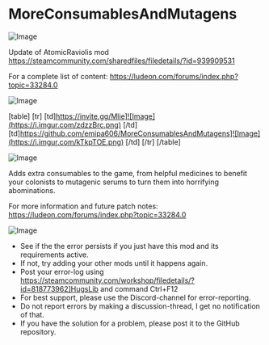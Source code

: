 # MoreConsumablesAndMutagens

![Image](https://i.imgur.com/WAEzk68.png)

Update of AtomicRaviolis mod
https://steamcommunity.com/sharedfiles/filedetails/?id=939909531

For a complete list of content:
https://ludeon.com/forums/index.php?topic=33284.0

![Image](https://i.imgur.com/7Gzt3Rg.png)


[table]
	[tr]
		[td]https://invite.gg/Mlie]![Image](https://i.imgur.com/zdzzBrc.png)
[/td]
		[td]https://github.com/emipa606/MoreConsumablesAndMutagens]![Image](https://i.imgur.com/kTkpTOE.png)
[/td]
	[/tr]
[/table]
	
![Image](https://i.imgur.com/NOW7jU1.png)


Adds extra consumables to the game, from helpful medicines to benefit your colonists to mutagenic serums to turn them into horrifying abominations.

For more information and future patch notes: https://ludeon.com/forums/index.php?topic=33284.0


![Image](https://i.imgur.com/Rs6T6cr.png)



-  See if the the error persists if you just have this mod and its requirements active.
-  If not, try adding your other mods until it happens again.
-  Post your error-log using https://steamcommunity.com/workshop/filedetails/?id=818773962]HugsLib and command Ctrl+F12
-  For best support, please use the Discord-channel for error-reporting.
-  Do not report errors by making a discussion-thread, I get no notification of that.
-  If you have the solution for a problem, please post it to the GitHub repository.



